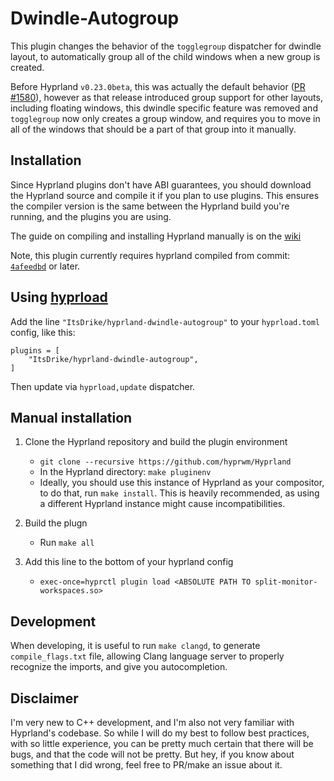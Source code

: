 # Dwindle-Autogroup

This plugin changes the behavior of the `togglegroup` dispatcher for dwindle layout, to automatically group all of the child windows when a new group is created.

Before Hyprland `v0.23.0beta`, this was actually the default behavior ([PR #1580](https://github.com/hyprwm/Hyprland/pull/1580)), however as that release introduced group support for other layouts, including floating windows, this dwindle specific feature was removed and `togglegroup` now only creates a group window, and requires you to move in all of the windows that should be a part of that group into it manually.

## Installation

Since Hyprland plugins don't have ABI guarantees, you should download the Hyprland source and compile it if you plan to use plugins. This ensures the compiler version is the same between the Hyprland build you're running, and the plugins you are using.

The guide on compiling and installing Hyprland manually is on the [wiki](http://wiki.hyprland.org/Getting-Started/Installation/#manual-manual-build)

Note, this plugin currently requires hyprland compiled from commit: [`4afeedbd`](https://github.com/hyprwm/Hyprland/commit/4afeedbd567ca2114f682f14a6de26d4a8188878) or later.

## Using [hyprload](https://github.com/Duckonaut/hyprload)

Add the line `"ItsDrike/hyprland-dwindle-autogroup"` to your `hyprload.toml` config, like this:

```
plugins = [
    "ItsDrike/hyprland-dwindle-autogroup",
]
```

Then update via `hyprload,update` dispatcher.

## Manual installation

1. Clone the Hyprland repository and build the plugin environment

   - `git clone --recursive https://github.com/hyprwm/Hyprland`
   - In the Hyprland directory: `make pluginenv`
   - Ideally, you should use this instance of Hyprland as your compositor, to do that, run `make install`. This is heavily recommended, as using a different Hyprland instance might cause incompatibilities.

2. Build the plugn

   - Run `make all`

3. Add this line to the bottom of your hyprland config

   - `exec-once=hyprctl plugin load <ABSOLUTE PATH TO split-monitor-workspaces.so>`

## Development

When developing, it is useful to run `make clangd`, to generate `compile_flags.txt` file, allowing Clang language server to properly recognize the imports, and give you autocompletion.

## Disclaimer

I'm very new to C++ development, and I'm also not very familiar with Hyprland's codebase. So while I will do my best to follow best practices, with so little experience, you can be pretty much certain that there will be bugs, and that the code will not be pretty. But hey, if you know about something that I did wrong, feel free to PR/make an issue about it.
